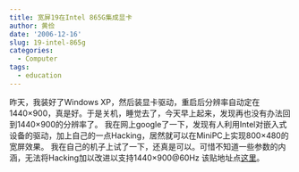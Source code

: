 ```yaml
---
title: 宽屏19在Intel 865G集成显卡
author: 黄俭
date: '2006-12-16'
slug: 19-intel-865g
categories:
  - Computer
tags:
  - education
---
```

昨天，我装好了Windows XP，然后装显卡驱动，重启后分辨率自动定在1440×900，真是好。于是关机，睡觉去了，今天早上起来，发现再也没有办法回到1440×900的分辨率了。
我在网上google了一下，发现有人利用Intel对嵌入式设备的驱动，加上自己的一点Hacking，居然就可以在MiniPC上实现800×480的宽屏效果。
我在自己的机子上试了一下，还真是可以。可惜不知道一些参数的内涵，无法将Hacking加以改进以支持1440×900@60Hz
该贴地址点[这里](http://www.mp3car.com/vbulletin/showthread.php?t=59482)。